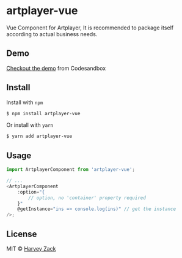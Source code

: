 # artplayer-vue

Vue Component for Artplayer, It is recommended to package itself according to actual business needs.

## Demo

[Checkout the demo](https://codesandbox.io/s/thirsty-sunset-3lz7m) from Codesandbox

## Install

Install with `npm`

```bash
$ npm install artplayer-vue
```

Or install with `yarn`

```bash
$ yarn add artplayer-vue
```

## Usage

```js
import ArtplayerComponent from 'artplayer-vue';

// ...
<ArtplayerComponent
    :option="{
        // option, no 'container' property required
    }"
    @getInstance="ins => console.log(ins)" // get the instance
/>;
```

## License

MIT © [Harvey Zack](https://sleepy.im/)
